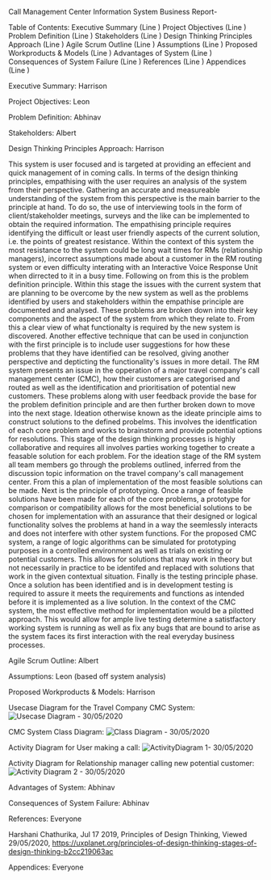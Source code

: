 Call Management Center Information System Business Report-

Table of Contents:
Executive Summary                                                            (Line )
Project Objectives                                                               (Line )
Problem Definition                                                               (Line )
Stakeholders                                                                       (Line )
Design Thinking Principles Approach                                 (Line )
Agile Scrum Outline                                                            (Line )
Assumptions                                                                       (Line )
Proposed Workproducts & Models                                     (Line )
Advantages of System                                                        (Line )
Consequences of System Failure                                       (Line )
References                                                                          (Line )
Appendices                                                                         (Line )

Executive Summary: Harrison


Project Objectives: Leon

Problem Definition: Abhinav

Stakeholders: Albert

Design Thinking Principles Approach: Harrison

This system is user focused and is targeted at providing an effecient and quick management of in coming calls. In terms of the design thinking principles, empathising with the user requires an analysis of the system from their perspective. Gathering an accurate and measureable understanding of the system from this perspective is the main barrier to the principle at hand. To do so, the use of interviewing tools in the form of client/stakeholder meetings, surveys and the like can be implemented to obtain the required information. The empathising principle requires identifying the difficult or least user friendly aspects of the current solution, i.e. the points of greatest resistance. Within the context of this system the most resistance to the system could be long wait times for RMs (relationship managers), incorrect assumptions made about a customer in the RM routing system or even difficulty interating with an Interactive Voice Response Unit when dirrected to it in a busy time.
Following on from this is the problem definition principle. Within this stage the issues with the current system that are planning to be overcome by the new system as well as the problems identified by users and stakeholders within the empathise principle are documented and analysed. These problems are broken down into their key components and the aspect of the system from which they relate to. From this a clear view of what functionalty is required by the new system is discovered. Another effective technique that can be used in conjunction with the first principle is to include user suggestions for how these problems that they have identified can be resolved, giving another perspective and depticting the functionality's issues in more detail. The RM system presents an issue in the opperation of a major travel company's call management center (CMC), how their customers are categorised and routed as well as the identification and prioritisation of potential new customers. These problems along with user feedback provide the base for the problem definition principle and are then further broken down to move into the next stage.
Ideation otherwise known as the ideate principle aims to construct solutions to the defined probelms. This involves the identfication of each core problem and works to brainstorm and provide potential options for resolutions. This stage of the design thinking processes is highly collaborative and requires all involves parties working together to create a feasable solution for each problem. For the ideation stage of the RM system all team members go through the problems outlined, inferred from the discussion topic information on the travel company's call management center. From this a plan of implementation of the most feasible solutions can be made.
Next is the principle of prototyping. Once a range of feasible solutions have been made for each of the core problems, a prototype for comparison or compatibility allows for the most beneficial solutions to be chosen for implementation with an assurance that their designed or logical functionality solves the problems at hand in a way the seemlessly interacts and does not interfere with other system functions. For the proposed CMC system, a range of logic algorithms can be simulated for prototyping purposes in a controlled environment as well as trials on existing or potential customers. This allows for solutions that may work in theory but not necessarily in practice to be identifed and replaced with solutions that work in the given contextual situation.
Finally is the testing principle phase. Once a solution has been identified and is in development testing is required to assure it meets the requirements and functions as intended before it is implemented as a live solution. In the context of the CMC system, the most effective method for implementation would be a pilotted approach. This would allow for ample live testing determine a satistfactory working system is running as well as fix any bugs that are bound to arise as the system faces its first interaction with the real everyday business processes.

Agile Scrum Outline: Albert

Assumptions: Leon
(based off system analysis)

Proposed Workproducts & Models: Harrison

Usecase Diagram for the Travel Company CMC System:
![Usecase Diagram - 30/05/2020](usecase.png)

CMC System Class Diagram:
![Class Diagram - 30/05/2020](ISDM_classDiagram.png)

Activity Diagram for User making a call:
![ActivityDiagram 1- 30/05/2020](activity1.png)

Activity Diagram for Relationship manager calling new potential customer:
![Activity Diagram 2 - 30/05/2020](activity2.png)

Advantages of System: Abhinav

Consequences of System Failure: Abhinav

References: Everyone

Harshani Chathurika, Jul 17 2019, Principles of Design Thinking, Viewed 29/05/2020, <https://uxplanet.org/principles-of-design-thinking-stages-of-design-thinking-b2cc219063ac>

Appendices: Everyone
